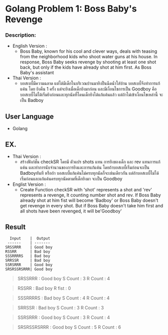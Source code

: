 # Golang Problem 1: Boss Baby's Revenge
### Description:
* English Version :
  * Boss Baby, known for his cool and clever ways, deals with teasing from the neighborhood kids who shoot water guns at his house. In response, Boss Baby seeks revenge by shooting at least one shot back, but only if the kids have already shot at him first. As Boss Baby's assistant
* Thai Version :
  *  บอสเบบี้มีความฉลาด แต่ได้มีเด็กในบริเวณบ้านมายิงปืนฉีดน้ำใส่บ้าน บอสเบบี้จึงทำการแก้แค้น โดย ยิงคืน 1 ครั้ง แต่จะยิงเมื่อเด็กยิงมาก่อน และมีเงื่อนไขการเป็น Goodboy คือบอสเบบี้ไม่ได้เริ่มยิงก่อนและทุกนัดที่โดนเด็กยิงได้แก้แค้นแล้ว แต่ถ้าไม่เข้าเงื่อนไขเหล่านี้ จะเป็น Badboy
## User Language
 * Golang
## EX.
 * Thai Version :
   * สร้างฟังก์ชั่น checkSR โดยมี ตัวแปร shots แทน การยิงของเด็ก และ rev แทนการแก้แค้น และทำการนับจำนวนของการยิงและการแก้แค้น โดยถ้าบอสเบบี้เริ่มก่อนจะเป็น Badboyทันที หรือถ้า บอสเบบี้แก้แค้นไม่ครบทุกนัดก็จะเช่นเดียวกัน แต่ถ้าบอสเบบี้ไม่ได้เริ่มก่อนและแก้แค้นครบทุกนัดตามที่เด็กยิงมา จะเป็น Goodboy
* Englist Version : 
   * Create Function  checkSR with 'shot' represents a shot and 'rev'  represents a revenge, It counting number shot and rev. If Boss Baby already shot at him fist will become 'Badboy' or Boss Baby doesn't get revenge in every shot. But if Boss Baby doesn't take him first and all shots have been revenged, it will be'Goodboy'

## Result
```
  Input    |  Output  
 ------    | -------
SRSSRRR    | Good boy
RSSRR      | Bad boy
SSSRRRRS   | Bad boy
SRRSSR     | Bad boy
SSRSRRR    | Good boy
SRSRSSRSRRR| Good boy
```
>SRSSRRR :  Good boy
S Count : 3
R Count : 4

>RSSRR :  Bad boy
R fist : 0

>SSSRRRRS :  Bad boy
S Count : 4
R Count : 4

>SRRSSR :  Bad boy
S Count : 3
R Count : 3

>SSRSRRR : Good boy
S Count : 3
R Count : 4

>SRSRSSRSRRR : Good boy
S Count : 5
R Count : 6

